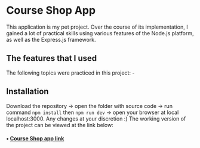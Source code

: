 # Course Shop App

  This application is my pet project. Over the course of its implementation, I gained a lot of practical skills using various features of the Node.js platform, as well as the Express.js framework. 

## The features that I used

  The following topics were practiced in this project: 
    - 
    
## Installation
  Download the repository -> open the folder with source code -> run command ```npm install``` then ```npm run dev``` -> open your browser at local localhost:3000. Any changes at your discretion :)
  The working version of the project can be viewed at the link below:

#### • [Course Shop app link](https://mysterious-brushlands-67114.herokuapp.com/)
